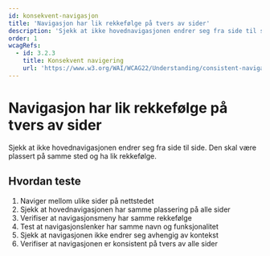 ```yaml
---
id: konsekvent-navigasjon
title: 'Navigasjon har lik rekkefølge på tvers av sider'
description: 'Sjekk at ikke hovednavigasjonen endrer seg fra side til side. Den skal være plassert på samme sted og ha lik rekkefølge.'
order: 1
wcagRefs:
  - id: 3.2.3
    title: Konsekvent navigering
    url: 'https://www.w3.org/WAI/WCAG22/Understanding/consistent-navigation'
---
```


# Navigasjon har lik rekkefølge på tvers av sider

Sjekk at ikke hovednavigasjonen endrer seg fra side til side. Den skal være plassert på samme sted og ha lik rekkefølge.

## Hvordan teste

1. Naviger mellom ulike sider på nettstedet
2. Sjekk at hovednavigasjonen har samme plassering på alle sider
3. Verifiser at navigasjonsmeny har samme rekkefølge
4. Test at navigasjonslenker har samme navn og funksjonalitet
5. Sjekk at navigasjonen ikke endrer seg avhengig av kontekst
6. Verifiser at navigasjonen er konsistent på tvers av alle sider

